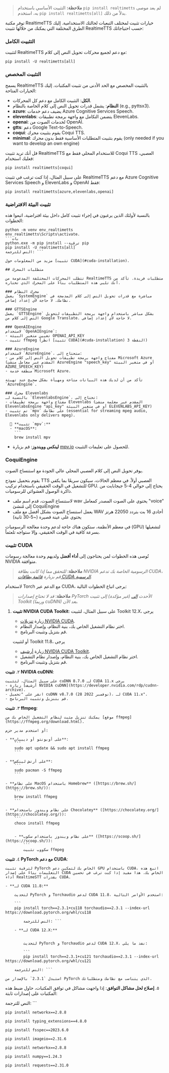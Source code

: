
> **ملاحظة:** التثبيت الأساسي باستخدام `pip install realtimetts` لم يعد موصى به، استخدم `pip install realtimetts[all]` بدلاً من ذلك.

توفر مكتبة RealtimeTTS خيارات تثبيت لمختلف التبعيات لحالتك الاستخدامية. إليك الطرق المختلفة التي يمكنك من خلالها تثبيت RealtimeTTS حسب احتياجاتك:

### التثبيت الكامل

لتثبيت RealtimeTTS مع دعم لجميع محركات تحويل النص إلى كلام:

```
pip install -U realtimetts[all]
```

### التثبيت المخصص

يسمح RealtimeTTS بالتثبيت المخصص مع الحد الأدنى من تثبيت المكتبات. إليك الخيارات المتاحة:
- **الكل**: التثبيت الكامل مع دعم كل المحركات.
- **النظام**: يشمل قدرات تحويل النص إلى كلام الخاصة بالنظام (e.g., pyttsx3).
- **azure**: يضيف دعم خدمات Azure Cognitive Services Speech.
- **elevenlabs**: يتضمن التكامل مع واجهة برمجة تطبيقات ElevenLabs.
- **openai**: لخدمات الصوت من OpenAI.
- **gtts**: دعم Google Text-to-Speech.
- **coqui**: يقوم بتثبيت محرك Coqui TTS.
- **minimal**: يقوم بتثبيت المتطلبات الأساسية فقط بدون محرك (only needed if you want to develop an own engine)


قل أنك تريد تثبيت RealtimeTTS للاستخدام المحلي فقط مع Coqui TTS العصبي، فعليك استخدام:

```
pip install realtimetts[coqui]
```

على سبيل المثال، إذا كنت ترغب في تثبيت RealtimeTTS مع دعم Azure Cognitive Services Speech و ElevenLabs و OpenAI فقط:

```
pip install realtimetts[azure,elevenlabs,openai]
```

### تثبيت البيئة الافتراضية

بالنسبة لأولئك الذين يرغبون في إجراء تثبيت كامل داخل بيئة افتراضية، اتبعوا هذه الخطوات:

```
python -m venv env_realtimetts
env_realtimetts\Scripts\activate.
```بات
python.exe -m pip install --ترقية pip
pip install -U realtimetts[all]
النص للترجمة: ```

مزيد من المعلومات حول [تثبيت CUDA](#cuda-installation).

## متطلبات المحرك

تتطلب المحركات المختلفة المدعومة من RealtimeTTS متطلبات فريدة. تأكد من أنك تلبي هذه المتطلبات بناءً على المحرك الذي تختاره.

### محرك النظام
يعمل `SystemEngine` مباشرة مع قدرات تحويل النص إلى كلام المدمجة في نظامك. لا حاجة لأي إعداد إضافي.

### GTTSEngine
يعمل `GTTSEngine` بشكل مباشر باستخدام واجهة برمجة التطبيقات لتحويل النص إلى كلام من Google Translate. لا حاجة لأي إعداد إضافي.

### OpenAIEngine
لاستخدام `OpenAIEngine`:
- تعيين متغير البيئة OPENAI_API_KEY
- تثبيت ffmpeg (انظر [تثبيت CUDA](#cuda-installation) النقطة 3)

### AzureEngine
لاستخدام `AzureEngine`، ستحتاج إلى:
- مفتاح واجهة برمجة تطبيقات تحويل النص إلى كلام من Microsoft Azure (المقدم عبر معامل منشئ AzureEngine "speech_key" أو في متغير البيئة AZURE_SPEECH_KEY)
- منطقة خدمة Microsoft Azure.

تأكد من أن لديك هذه البيانات متاحة ومهيأة بشكل صحيح عند تهيئة `AzureEngine`.

### محرك Elevenlabs
بالنسبة لـ `ElevenlabsEngine`، تحتاج إلى:
- مفتاح واجهة برمجة تطبيقات Elevenlabs (المقدم عبر معلمة منشئ ElevenlabsEngine "api_key" أو في متغير البيئة ELEVENLABS_API_KEY)
- تم تثبيت `mpv` على نظامك (essential for streaming mpeg audio, Elevenlabs only delivers mpeg).

  🔹 **تثبيت `mpv`:**
  - **macOS**:
    ```
    brew install mpv
```

  - **لينكس وويندوز**: قم بزيارة [mpv.io](https://mpv.io/) للحصول على تعليمات التثبيت.

### CoquiEngine

يوفر تحويل النص إلى كلام العصبي المحلي عالي الجودة مع استنساخ الصوت.

يقوم بتحميل نموذج TTS العصبي أولاً. في معظم الحالات، سيكون سريعًا بما يكفي للتشغيل في الوقت الحقيقي باستخدام تركيب GPU. يحتاج إلى حوالي 4-5 جيجابايت من ذاكرة الوصول العشوائي للرسوميات.

- لاستنساخ الصوت، قدم اسم ملف wav يحتوي على الصوت المصدر كمعامل "voice" إلى مُنشئ CoquiEngine
- يعمل استنساخ الصوت بشكل أفضل مع ملف WAV أحادي 16 بت بتردد 22050 هرتز يحتوي على عينة قصيرة (~5-30 ثانية)

في معظم الأنظمة، ستكون هناك حاجة لدعم وحدة معالجة الرسوميات (GPU) لتشغيلها بسرعة كافية في الوقت الحقيقي، وإلا ستواجه تلعثماً.


### تثبيت CUDA

تُوصى هذه الخطوات لمن يحتاجون إلى **أداء أفضل** ولديهم وحدة معالجة رسومات NVIDIA متوافقة.

> **ملاحظة**: *للتحقق مما إذا كانت بطاقة NVIDIA الرسومية الخاصة بك تدعم CUDA، قم بزيارة [قائمة بطاقات CUDA الرسمية](https://developer.nvidia.com/cuda-gpus).*

لاستخدام Torch مع الدعم عبر CUDA، يرجى اتباع الخطوات التالية:

> **ملاحظة**: *قد لا تحتاج إصدارات PyTorch الأحدث [إلى](https://stackoverflow.com/a/77069523) (غير مؤكدة) إلى تثبيت Toolkit (وربما cuDNN) بعد الآن.*

1. **تثبيت NVIDIA CUDA Toolkit**:
    على سبيل المثال، لتثبيت Toolkit 12.X، يرجى
    - زيارة [تنزيلات NVIDIA CUDA](https://developer.nvidia.com/cuda-downloads).
    - اختر نظام التشغيل الخاص بك، بنية النظام، وإصدار النظام.
    - قم بتنزيل وتثبيت البرنامج.

    أو لتثبيت Toolkit 11.8، يرجى
    - زيارة [أرشيف NVIDIA CUDA Toolkit](https://developer.nvidia.com/cuda-11-8-0-download-archive).
    - اختر نظام التشغيل الخاص بك، بنية النظام، وإصدار نظام التشغيل.
    - قم بتنزيل وتثبيت البرنامج.

٢. **تثبيت NVIDIA cuDNN**:

    على سبيل المثال، لتثبيت cuDNN 8.7.0 لـ CUDA 11.x يرجى
    - زيارة [أرشيف NVIDIA cuDNN](https://developer.nvidia.com/rdp/cudnn-archive).
    - انقر على "تحميل cuDNN v8.7.0 (28 نوفمبر 2022)، لـ CUDA 11.x".
    - قم بتنزيل وتثبيت البرنامج.

٣. **تثبيت ffmpeg**:

    يمكنك تنزيل مثبت لنظام التشغيل الخاص بك من [موقع ffmpeg](https://ffmpeg.org/download.html).

    أو استخدم مدير حزم:

    - **على أوبونتو أو ديبيان**:
        ```
        sudo apt update && sudo apt install ffmpeg
        ```

    - **على أرتش لينكس**:
        ```
        sudo pacman -S ffmpeg
        ```

    - **على نظام MacOS باستخدام Homebrew** ([https://brew.sh/](https://brew.sh/)):
        ```
        brew install ffmpeg
        ```

    - **على نظام ويندوز باستخدام Chocolatey** ([https://chocolatey.org/](https://chocolatey.org/)):
        ```
        choco install ffmpeg
```

    - **على نظام ويندوز باستخدام سكوب** ([https://scoop.sh/](https://scoop.sh/)):
        ```
        سكووب تثبيت ffmpeg
```

٤. **تثبيت PyTorch مع دعم CUDA**:

    لترقية تثبيت PyTorch الخاص بك لتمكين دعم GPU باستخدام CUDA، اتبع هذه التعليمات بناءً على إصدار CUDA الخاص بك. هذا مفيد إذا كنت ترغب في تحسين أداء RealtimeSTT بقدرات CUDA.

    - **لـ CUDA 11.8:**

        لتحديث PyTorch و Torchaudio لدعم CUDA 11.8، استخدم الأوامر التالية:

        ```
        pip install torch==2.3.1+cu118 torchaudio==2.3.1 --index-url https://download.pytorch.org/whl/cu118
```
        النص للترجمة: ```

    - **لـ CUDA 12.X:**


        لتحديث PyTorch و Torchaudio لدعم CUDA 12.X، نفذ ما يلي:

        ```
        pip install torch==2.3.1+cu121 torchaudio==2.3.1 --index-url https://download.pytorch.org/whl/cu121
```
        النص للترجمة: ```

    استبدل `2.3.1` بالإصدار من PyTorch الذي يتناسب مع نظامك ومتطلباتك.

٥. **إصلاح لحل مشاكل التوافق**:
    إذا واجهت مشاكل في توافق المكتبات، حاول ضبط هذه المكتبات على إصدارات ثابتة:

  النص للترجمة: ``` 

    pip install networkx==2.8.8
    
    pip install typing_extensions==4.8.0
    
    pip install fsspec==2023.6.0
    
    pip install imageio==2.31.6
    
    pip install networkx==2.8.8
    
    pip install numpy==1.24.3
    
    pip install requests==2.31.0
  ```